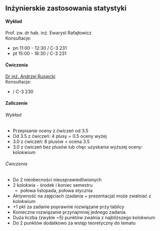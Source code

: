 ## Inżynierskie zastosowania statystyki

#### Wykład
Prof. zw. dr hab. inż. Ewaryst Rafajłowicz  
Konsultacje:
* pn 11:00 - 12:30 / C-3 231
* pt 15:00 - 16:30 / C-3 231

#### Ćwiczenia
[Dr inż. Andrzej Rusiecki](http://andrzej.rusiecki.staff.iiar.pwr.edu.pl/)  
Konsultacje:
*  / C-3 230

#### Zaliczenie
###### Wykład
* Przepisanie oceny z ćwiczeń od 3.5
* Od 3.5 z ćwiczeń: 4 plusy = 0.5 oceny wyżej
* 3.0 z ćwiczeń: 8 plusów = ocena 3.5
* 3.0 z ćwiczeń bez plusów lub chęc uzyskania wyższej oceny: kolokwium

###### Ćwiczenia
* Do 2 nieobecności nieusprawiedliwionych
* 2 kolokwia - środek i koniec semestru
	* połowa listopada, połowa stycznia
* Aktywność na zajęciach (zadania + prezentacja) może zwalniać z kolokwium
* +1 pkt za zadanie poprawnie rozwiązane przy tablicy
* Konieczne rozwiązanie przynajmniej jednego zadania
* Duża liczba (zwykle ~5) punktów zwalnia z najbliższego kolokwium
* Do 2 punktów dodatkowo za wstęp teoretyczny do tematu
